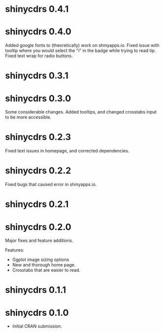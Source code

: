 # shinycdrs 0.4.1

# shinycdrs 0.4.0

Added google fonts to (theoretically) work on shinyapps.io. Fixed issue with tooltip where you would select the "i" in the badge while trying to read tip. Fixed text wrap for radio buttons.

# shinycdrs 0.3.1

# shinycdrs 0.3.0

Some considerable changes. Added tooltips, and changed crosstabs input to be more accessible.

# shinycdrs 0.2.3

Fixed text issues in homepage, and corrected dependencies.

# shinycdrs 0.2.2

Fixed bugs that caused error in shinyapps.io.

# shinycdrs 0.2.1

# shinycdrs 0.2.0

Major fixes and feature additions.

Features:
- Ggplot image sizing options
- New and thorough home page.
- Crosstabs that are easier to read.

# shinycdrs 0.1.1

# shinycdrs 0.1.0

* Initial CRAN submission.
